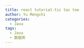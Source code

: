 ```yaml
---
title: react tutorial-tic tac toe
author: Yu Mengchi
categories:
  - Java
tags:
  - Java
  - 数据库
---
```

  
